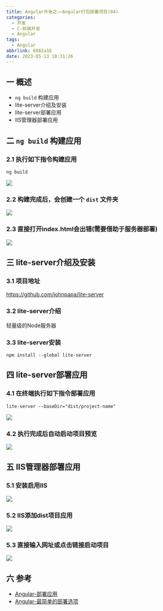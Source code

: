 ```yaml
---
title: Angular开发之——Angular打包部署项目(04)
categories:
  - 开发
  - C-前端开发
  - Angular
tags:
  - Angular
abbrlink: 6882a16
date: 2023-05-13 18:31:26
---
```

## 一 概述

* `ng build` 构建应用
* lite-server介绍及安装
* lite-server部署应用
* IIS管理器部署应用

<!--more-->

## 二 `ng build` 构建应用

### 2.1 执行如下指令构建应用

```
ng build
```

![][1]

### 2.2 构建完成后，会创建一个 `dist` 文件夹

![][2]

### 2.3 直接打开index.html会出错(需要借助于服务器部署)

![][3]

## 三 lite-server介绍及安装

### 3.1 项目地址

https://github.com/johnpapa/lite-server

### 3.2 lite-server介绍

轻量级的Node服务器

### 3.3 lite-server安装

```
npm install --global lite-server
```

## 四 lite-server部署应用

### 4.1 在终端执行如下指令部署应用

```
lite-server --baseDir="dist/project-name"
```

![][4]

### 4.2 执行完成后自动启动项目预览

![][5]

## 五 IIS管理器部署应用

### 5.1 安装启用IIS
![][6]

### 5.2 IIS添加dist项目应用
![][7]

### 5.3 直接输入网址或点击链接启动项目

![][8]

## 六 参考

* [Angular-部署应用](https://angular.cn/start/start-deployment)
* [Angular-最简单的部署选项](https://angular.cn/guide/deployment)



[1]:https://cdn.jsdelivr.net/gh/PGzxc/CDN/blog-angular/angular-04-project-ng-build.png
[2]:https://cdn.jsdelivr.net/gh/PGzxc/CDN/blog-angular/angular-04-project-ng-build-dist.png
[3]:https://cdn.jsdelivr.net/gh/PGzxc/CDN/blog-angular/angular-04-project-dist-open-direct.png
[4]:https://cdn.jsdelivr.net/gh/PGzxc/CDN/blog-angular/angular-04-lite-server-start.png
[5]:https://cdn.jsdelivr.net/gh/PGzxc/CDN/blog-angular/angular-04-project-start-view.png
[6]:https://cdn.jsdelivr.net/gh/PGzxc/CDN/blog-angular/angular-04-iis-install.png
[7]:https://cdn.jsdelivr.net/gh/PGzxc/CDN/blog-angular/angular-04-iis-add-dist-app.png
[8]:https://cdn.jsdelivr.net/gh/PGzxc/CDN/blog-angular/angular-04-iis-dist-start.png